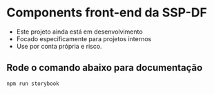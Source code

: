 # Components front-end da SSP-DF

- Este projeto ainda está em desenvolvimento
- Focado especificamente para projetos internos
- Use por conta própria e risco.

## Rode o comando abaixo para documentação
`npm run storybook`

